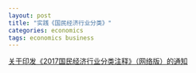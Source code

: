 ```yaml
---
layout: post
title: "实践《国民经济行业分类》"
categories: economics
tags: economics business
---
```


[关于印发《2017国民经济行业分类注释》（网络版）的通知](https://www.stats.gov.cn/xxgk/tjbz/gjtjbz/202008/t20200811_1782332.html)
	